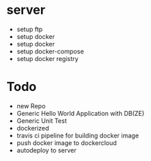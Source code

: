 # server
* setup ftp
* setup docker
* setup docker
* setup docker-compose
* setup docker registry

# Todo
* new Repo 
* Generic Hello World Application with DB(ZE)
* Generic Unit Test
* dockerized
* travis ci pipeline for building docker image
* push docker image to dockercloud
* autodeploy to server
